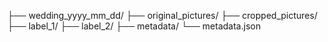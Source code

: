 ├── wedding_yyyy_mm_dd/
    ├── original_pictures/
    ├── cropped_pictures/
        ├── label_1/
        ├── label_2/
    ├── metadata/
        └── metadata.json
